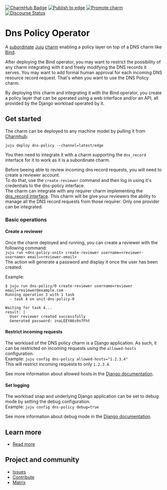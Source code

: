 [![CharmHub Badge](https://charmhub.io/bind/badge.svg)](https://charmhub.io/dns-policy)
[![Publish to edge](https://github.com/canonical/dns-operators/actions/workflows/publish_charm.yaml/badge.svg)](https://github.com/canonical/dns-operators/actions/workflows/publish_charm.yaml)
[![Promote charm](https://github.com/canonical/dns-operators/actions/workflows/promote_charm.yaml/badge.svg)](https://github.com/canonical/dns-operators/actions/workflows/promote_charm.yaml)
[![Discourse Status](https://img.shields.io/discourse/status?server=https%3A%2F%2Fdiscourse.charmhub.io&style=flat&label=CharmHub%20Discourse)](https://discourse.charmhub.io)

# Dns Policy Operator

A [subordinate](https://canonical-juju.readthedocs-hosted.com/en/latest/user/reference/charm/index.html#subordinate) [Juju](https://juju.is/) [charm](https://juju.is/docs/olm/charmed-operators)
enabling a policy layer on top of a DNS charm like [Bind](https://github.com/canonical/dns-operators/tree/main/bind-operator).

After deploying the Bind operator, you may want to restrict the possibility of any charm integrating with it and freely modifying the DNS records it serves. You may want to add formal human approval for each incoming DNS resource record request. That's when you want to use the DNS Policy charm.

By deploying this charm and integrating it with the Bind operator, you create a policy layer that can be operated using a web interface and/or an API, all provided by the Django workload operated by it.

## Get started

The charm can be deployed to any machine model by pulling it from [Charmhub](https://charmhub.io/bind):
```
juju deploy dns-policy --channel=latest/edge
```

You then need to integrate it with a charm supporting the `dns_record` interface for it to work as it is a subordinate charm.  

Before beeing able to review incoming dns record requests, you will need to create a reviewer account.  
To do that, use the `create-reviewer` command and then log in using it's credentials to the dns-policy interface.  
The charm can integrate with any requirer charm implementing the [dns_record interface](https://canonical.github.io/charm-relation-interfaces/interfaces/dns_record/v0/).
This charm will be give your reviewers the ability to manage all the DNS record requests from those requirer. Only one provider can be integrated.

### Basic operations

#### Create a reviewer

Once the charm deployed and running, you can create a reviewer with the following command:  
`juju run <dns-policy-unit> create-reviewer username=<reviewer-username> email=<reviewer-email>`  
The action will generate a password and display it once the user has been created.

Example:
```
$ juju run dns-policy/0 create-reviewer username=reviewer email=reviewer@example.com
Running operation 3 with 1 task
  - task 4 on unit-dns-policy-0

Waiting for task 4...
result: |
  User reviewer created successfully
  Generated password: znaLEEYA6s9sfFht
```

#### Restrict incoming requests

The workload of the DNS policy charm is a Django application. As such, it can be restricted on incoming requests
using the `allowed-hosts` configuration.  
Example: `juju config dns-policy allowed-hosts="1.2.3.4"`  
This will restrict incoming requests to only `1.2.3.4`.

See more information about allowed hosts in the [Django documentation](https://docs.djangoproject.com/en/5.1/ref/settings/#allowed-hosts).

#### Set logging

The workload snap and underlying Django application can be set to debug mode by setting the debug configuration.  
Example: `juju config dns-policy debug=true`  

See more information about debug mode in the [Django documentation](https://docs.djangoproject.com/en/5.1/ref/settings/#debug).

## Learn more
* [Read more](https://charmhub.io/dns-policy/docs)

## Project and community
* [Issues](https://github.com/canonical/dns-operators/issues)
* [Contribute](https://github.com/canonical/dns-operators/blob/main/CONTRIBUTING.md)
* [Matrix](https://chat.charmhub.io/charmhub/channels/charm-dev)
